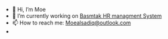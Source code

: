 - 👋 Hi, I’m Moe
- 🌱 I’m currently working on [Basmtak HR managment System](https://basmtak.com)
- 📫 How to reach me: Moealsadiq@outlook.com
-

<!---
mal9adiq/mal9adiq is a ✨ special ✨ repository because its `README.md` (this file) appears on your GitHub profile.
You can click the Preview link to take a look at your changes.
--->
